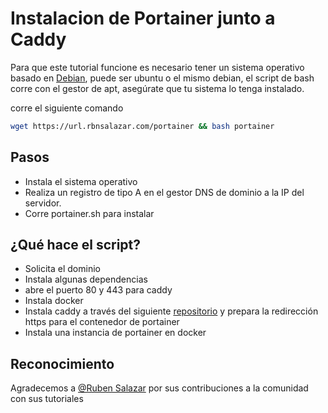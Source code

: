 # Instalacion de Portainer junto a Caddy

Para que este tutorial funcione es necesario tener un sistema operativo basado en [Debian](https://www.debian.org/index.es.html), puede ser ubuntu o el mismo debian, el script de bash corre con el gestor de apt, asegúrate que tu sistema lo tenga instalado.

corre el siguiente comando

```bash
wget https://url.rbnsalazar.com/portainer && bash portainer
```

## Pasos

- Instala el sistema operativo
- Realiza un registro de tipo A en el gestor DNS de dominio a la IP del servidor.
- Corre portainer.sh para instalar

## ¿Qué hace el script?

- Solicita el dominio
- Instala algunas dependencias
- abre el puerto 80 y 443 para caddy
- Instala docker
- Instala caddy a través del siguiente [repositorio](https://github.com/lucaslorentz/caddy-docker-proxy) y prepara la redirección https para el contenedor de portainer
- Instala una instancia de portainer en docker

## Reconocimiento

Agradecemos a [@Ruben Salazar](https://github.com/ruben18salazar3) por sus contribuciones a la comunidad con sus tutoriales
